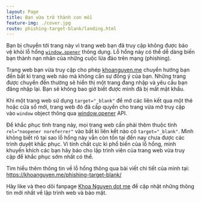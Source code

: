 ```yaml
---
layout: Page
title: Bạn vừa trở thành con mồi
feature-img: ./cover.jpg
route: phishing-target-blank/landing.html
---
```


Bạn bị chuyển tới trang này vì trang web bạn đã truy cập không được bảo vệ khỏi lỗ hổng [`window.opener`](https://developer.mozilla.org/en-US/docs/Web/API/Window/opener)
thông dụng. Lỗ hổng này có thể dễ dàng biến bạn thành nạn nhân của những cuộc lừa đảo trên mạng (phishing).

Trang web bạn vừa truy cập cho phép [khoanguyen.me](https://khoanguyen.me) chuyển hướng bạn đến bất kì trang web nào mà không cần sự đồng ý của bạn. Những trang được chuyển đến thường sẽ hiển thị một trang đang nhập và yêu cầu bạn đăng nhập lại. Bạn sẽ không bao giờ biết được mình đã bị mất mật khẩu.

Khi một trang web sử dụng `target="_blank"` để mở các liên kết qua một thẻ hoặc cửa sổ mới, trang web đó đã cấp quyền cho trang vừa mở truy cập vào `window` object thông qua [window.opener](https://developer.mozilla.org/en-US/docs/Web/API/Window/opener) API.

Để khắc phục tình trang này, mọi trang web cần phải thêm thuộc tính `rel="noopener noreferrer"` vào bất kì liên kết nào có `target="_blank"`. Mình không biết rõ tại sao lỗ hổng này vẫn còn tồn tại đến nay chưa được các trình duyệt khắc phục. Vì tính chất cực kì phổ biến của lỗ hổng, mình khuyến khích các bạn hãy báo cho lập trình viên của trang web vừa truy cập để khắc phục sớm nhất có thể.

Tìm hiểu thêm thông tin về lỗ hổng thông qua bài viết chi tiết của mình tại: https://khoanguyen.me/phishing-target-blank/

Hãy like và theo dõi fanpage [Khoa Nguyen dot me](https://fb.com/khoanguyendotme) để cập nhật những thông tin mới nhất về lập trình web và bảo mật.
